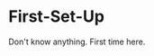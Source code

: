 # First-Set-Up
Don't know anything. First time here.
<a href="https://www.myfirstwebsite.html"></a>
